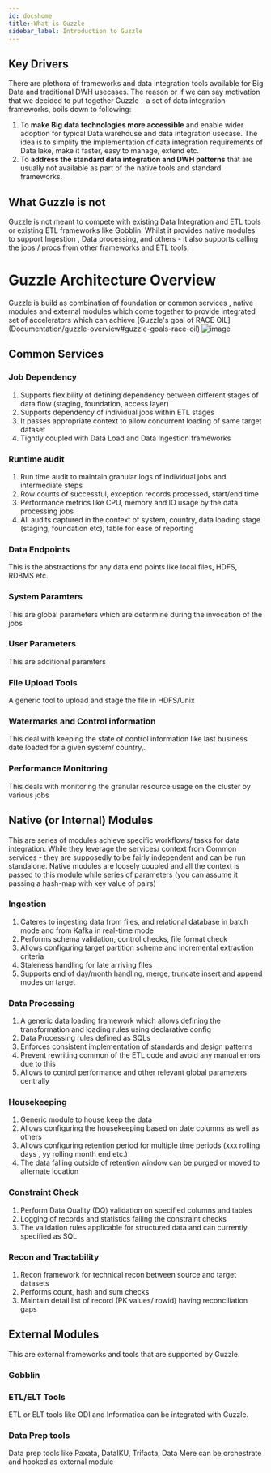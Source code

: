 ```yaml
---
id: docshome
title: What is Guzzle
sidebar_label: Introduction to Guzzle
---
```



## Key Drivers 
There are plethora of frameworks and data integration tools available for Big Data and traditional DWH usecases. The reason or if we can say motivation that we decided to put together Guzzle - a set of data integration frameworks, boils down to following:
1. To **make Big data technologies more accessible** and enable wider adoption for typical Data warehouse and data integration usecase. The idea is to simplify the implementation of data integration requirements of Data lake, make it faster, easy to manage, extend etc.
2. To **address the standard data integration and DWH patterns** that are usually not available as part of the native tools and standard frameworks. 

## What Guzzle is not
Guzzle is not meant to compete with existing Data Integration and ETL tools or existing ETL frameworks like Gobblin. Whilst it provides native modules to support Ingestion , Data processing, and others - it also supports calling the jobs / procs from other frameworks and ETL tools.


# Guzzle Architecture Overview
Guzzle is build as combination of foundation or common services , native modules and external modules which come together to provide integrated set of accelerators which can achieve [Guzzle's goal of RACE OIL] (Documentation/guzzle-overview#guzzle-goals-race-oil)
![image](/guzzle-docs/img/docs/guzzle_architecture.png)

## Common Services

### Job Dependency
1. Supports flexibility of defining dependency between different stages of data flow (staging, foundation, access layer)
1. Supports dependency of individual jobs within ETL stages
1. It passes appropriate context to allow concurrent loading of same target dataset
1. Tightly coupled with Data Load and Data Ingestion frameworks

### Runtime audit
1. Run time audit to maintain granular logs of individual jobs  and intermediate steps 
1. Row counts of successful, exception records processed, start/end time
1. Performance metrics like CPU, memory and IO usage by the data processing jobs
1. All audits captured in the context of system, country, data loading stage (staging, foundation etc), table for ease of reporting

### Data Endpoints
This is the abstractions for any data end points like local files, HDFS, RDBMS etc.


### System Paramters
This are global parameters which are determine during the invocation of the jobs

### User Parameters
This are additional paramters

### File Upload Tools
A generic tool to upload and stage the file in HDFS/Unix

### Watermarks and Control information
This deal with keeping the state of control information like last business date loaded for a given system/ country,. 

### Performance Monitoring
This deals with monitoring the granular resource usage on the cluster by various jobs



## Native (or Internal) Modules
This are series of modules achieve specific workflows/ tasks for data integration. While they leverage the services/ context from Common services - they are supposedly to be fairly independent and can be run standalone. Native modules are loosely coupled and all the context is passed to this module while series of parameters (you can assume it passing a hash-map with key value of pairs)

### Ingestion
1. Cateres to ingesting data from files, and relational database in batch mode and from Kafka in real-time mode
1. Performs schema validation, control checks, file format check
1. Allows configuring target partition scheme and incremental extraction criteria
1. Staleness handling for late arriving files
1. Supports end of day/month handling, merge, truncate insert and append modes on target

### Data Processing
1. A generic data loading framework which allows defining the transformation and loading rules using declarative config
1. Data Processing rules defined as SQLs
1. Enforces consistent implementation of standards and design patterns
1. Prevent rewriting common of the ETL code and avoid any manual errors due to this
1. Allows to control performance and other relevant global parameters centrally

### Housekeeping
1. Generic module to house keep the data 
1. Allows configuring the housekeeping based on date columns as well as others
1. Allows configuring retention period for multiple time periods (xxx rolling days , yy rolling month end etc.)
1. The data falling outside of retention window can be purged or moved to alternate location


### Constraint Check
1. Perform Data Quality (DQ) validation on specified columns and tables 
1. Logging of records and statistics failing the constraint checks
1. The validation rules applicable for structured data and can currently specified as SQL

### Recon and Tractability
1. Recon framework for technical recon between source and target datasets
1. Performs count, hash and sum checks
1. Maintain detail list of record (PK values/ rowid) having reconciliation gaps


## External Modules
This are external frameworks and tools that are supported by Guzzle.  

### Gobblin

### ETL/ELT Tools
ETL or ELT tools like ODI and Informatica can be integrated with Guzzle.

### Data Prep tools
Data prep tools like Paxata, DataIKU, Trifacta, Data Mere can be orchestrate and hooked as external module